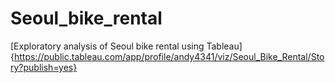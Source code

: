 # Seoul_bike_rental
[Exploratory analysis of Seoul bike rental using Tableau]{https://public.tableau.com/app/profile/andy4341/viz/Seoul_Bike_Rental/Story?publish=yes}
